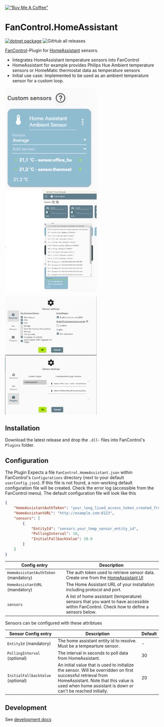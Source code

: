 [!["Buy Me A Coffee"](https://www.buymeacoffee.com/assets/img/custom_images/orange_img.png)](https://www.buymeacoffee.com/HenningGross)

# FanControl.HomeAssistant
[![dotnet package](https://github.com/hgross/FanControl.HomeAssistant/actions/workflows/pipeline.yml/badge.svg)](https://github.com/hgross/FanControl.HomeAssistant/actions/workflows/pipeline.yml) 
![GitHub all releases](https://img.shields.io/github/downloads/hgross/FanControl.HomeAssistant/total)

[FanControl](https://github.com/Rem0o/FanControl.Releases)-Plugin for [HomeAssistant](https://www.home-assistant.io/) sensors.

- Integrates HomeAssistant temperature sensors into FanControl
- HomeAssistant for example provides Philips Hue Ambient temperature sensors or HomeMatic thermostat data as temperature sensors
- Initial use case: Implemented to be used as an ambient temperature sensor for a custom loop.


<p float="left">
  <a href="./doc/assets/FanControl.HomeAssistant_AmbientMixSensorExample.png">
    <img src="./doc/assets/FanControl.HomeAssistant_AmbientMixSensorExample.png" width="300" />
  </a>
  <a href="./doc/assets/FanControl.HomeAssistant_AmbientMixSensorExample2.png"><img src="./doc/assets/FanControl.HomeAssistant_AmbientMixSensorExample2.png" width="300" /></a>
</p>

<p float="left">
  <a href="./doc/assets/FanControl.HomeAssistant_Settings1.png"><img src="./doc/assets/FanControl.HomeAssistant_Settings1.png" width="300" /></a>
  <a href="./doc/assets/FanControl.HomeAssistant_Settings2.png"><img src="./doc/assets/FanControl.HomeAssistant_Settings2.png" width="300" /></a>
</p>

## Installation
Download the latest release and drop the `.dll`- files into FanControl's `Plugins` folder.

## Configuration
The Plugin Expects a file `FanControl.HomeAssistant.json` within FanControl's `Configurations` directory (next to your default `userConfig.json`).
If this file is not found, a non-working default configuration file will be created. Check the error log (accessible from the FanControl menu).
The default configuration file will look like this 
```json
{
    "HomeAssistantAuthToken": "your_long_lived_access_token_created_from_home_assistants_user_configuration",
    "HomeAssistantURL": "http://example.com:8123",
    "sensors": [
        {
            "EntityId": "sensors.your_temp_sensor_entity_id",
            "PollingInterval": 10,
            "InitialFallbackValue": 10.0
        }
    ]
}
```

|Config entry|Description|
|-|-|
|`HomeAssistantAuthToken` (mandatory)|The auth token used to retrieve sensor data. Create one from the [HomeAssistant UI](https://www.home-assistant.io/docs/authentication/#your-account-profile)|
|`HomeAssistantURL` (mandatory)|The Home Assistant URL of your installation including protocol and port.|
|`sensors`|A list of home assistant (temperature) sensors that you want to have accessible within FanControl. Check how to define a sensors below.|

Sensors can be configured with these attribtues

|Sensor Config entry|Description|Default|
|-|-|-|
|`EntityId` (mandatory)|The home assistant entity id to resolve. Must be a tempearture sensor.|-|
|`PollingInterval` (optional)|The interval in seconds to poll data from HomeAssistant.|30|
|`InitialFallbackValue` (optional)|An initial value that is used to initialize the sensor. Will be overridden on first successful retrieval from HomeAssistant. Note that this value is used when home assistant is down or can't be reached initially.|20|

## Development
See [development docs](./DEVELOPMENT.md)